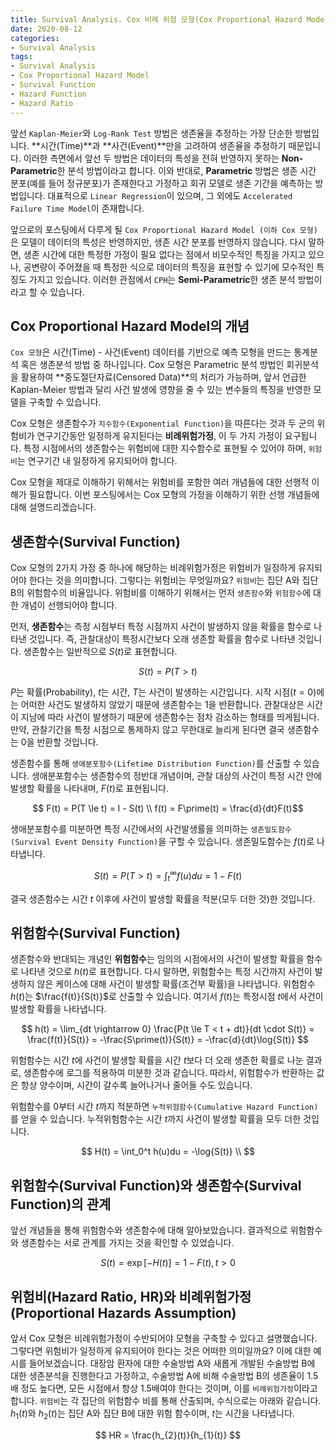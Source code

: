 ```yaml
---
title: Survival Analysis. Cox 비례 위험 모형(Cox Proportional Hazard Model) - 1
date: 2020-08-12
categories:
- Survival Analysis
tags:
- Survival Analysis
- Cox Proportional Hazard Model
- Survival Function
- Hazard Function
- Hazard Ratio
---
```


앞선 `Kaplan-Meier`와 `Log-Rank Test` 방법은 생존율을 추정하는 가장 단순한 방법입니다. **시간(Time)**과 **사건(Event)**만을 고려하여 생존율을 추정하기 때문입니다. 이러한 측면에서 앞선 두 방법은 데이터의 특성을 전혀 반영하지 못하는 **Non-Parametric**한 분석 방법이라고 합니다. 이와 반대로, **Parametric** 방법은 생존 시간 분포(예를 들어 정규분포)가 존재한다고 가정하고 회귀 모델로 생존 기간을 예측하는 방법입니다. 대표적으로 `Linear Regression`이 있으며, 그 외에도 `Accelerated Failure Time Model`이 존재합니다.

앞으로의 포스팅에서 다루게 될 `Cox Proportional Hazard Model (이하 Cox 모형)`은 모델이 데이터의 특성은 반영하지만, 생존 시간 분포를 반영하지 않습니다. 다시 말하면, 생존 시간에 대한 특정한 가정이 필요 없다는 점에서 비모수적인 특징을 가지고 있으나, 공변량이 주어졌을 때 특정한 식으로 데이터의 특징을 표현할 수 있기에 모수적인 특징도 가지고 있습니다. 이러한 관점에서 `CPH`는 **Semi-Parametric**한 생존 분석 방법이라고 할 수 있습니다.

## Cox Proportional Hazard Model의 개념
`Cox 모형`은 시간(Time) - 사건(Event) 데이터를 기반으로 예측 모형을 만드는 통계분석 혹은 생존분석 방법 중 하나입니다. Cox 모형은 Parametric 분석 방법인 회귀분석을 활용하여 **중도절단자료(Censored Data)**의 처리가 가능하며, 앞서 언급한 Kaplan-Meier 방법과 달리 사건 발생에 영향을 줄 수 있는 변수들의 특징을 반영한 모델을 구축할 수 있습니다. 

Cox 모형은 생존함수가 `지수함수(Exponential Function)`을 따른다는 것과 두 군의 위험비가 연구기간동안 일정하게 유지된다는 **비례위험가정**, 이 두 가지 가정이 요구됩니다. 특정 시점에서의 생존함수는 위험비에 대한 지수함수로 표현될 수 있어야 하며, `위험비`는 연구기간 내 일정하게 유지되어야 합니다. 

Cox 모형을 제대로 이해하기 위해서는 위험비를 포함한 여러 개념들에 대한 선행적 이해가 필요합니다. 이번 포스팅에서는 Cox 모형의 가정을 이해하기 위한 선행 개념들에 대해 설명드리겠습니다.

## 생존함수(Survival Function)
Cox 모형의 2가지 가정 중 하나에 해당하는 비례위험가정은 위험비가 일정하게 유지되어야 한다는 것을 의미합니다. 그렇다는 위험비는 무엇일까요? `위험비`는 집단 A와 집단 B의 위험함수의 비율입니다. 위험비를 이해하기 위해서는 먼저 `생존함수`와 `위험함수`에 대한 개념이 선행되어야 합니다. 

먼저, **생존함수**는 측정 시점부터 특정 시점까지 사건이 발생하지 않을 확률을 함수로 나타낸 것입니다. 즉, 관찰대상이 특정시간보다 오래 생존할 확률을 함수로 나타낸 것입니다. 생존함수는 일반적으로 $S(t)$로 표현합니다. 

$$ S(t) = P(T > t) $$

$P$는 확률(Probability), $t$는 시간, $T$는 사건이 발생하는 시간입니다. 시작 시점$(t = 0)$에는 어떠한 사건도 발생하지 않았기 때문에 생존함수는 1을 반환합니다. 관찰대상은 시간이 지남에 따라 사건이 발생하기 때문에 생존함수는 점차 감소하는 형태를 띄게됩니다. 만약, 관찰기간을 특정 시점으로 통제하지 않고 무한대로 늘리게 된다면 결국 생존함수는 0을 반환할 것입니다. 

생존함수를 통해 `생애분포함수(Lifetime Distribution Function)`를 산출할 수 있습니다. 생애분포함수는 생존함수의 정반대 개념이며, 관찰 대상의 사건이 특정 시간 안에 발생할 확률을 나타내며, $F(t)$로 표현됩니다. 

$$ F(t) = P(T \le t) = l - S(t) \\ f(t) = F\prime(t) = \frac{d}{dt}F(t)$$

생애분포함수를 미분하면 특정 시간에서의 사건발생률을 의미하는 `생존밀도함수(Survival Event Density Function)`을 구할 수 있습니다. 생존밀도함수는 $f(t)$로 나타냅니다. 

$$ S(t) = P(T > t) = \int_t^{\infty} f(u)du = 1 - F(t)$$ 

결국 생존함수는 시간 $t$ 이후에 사건이 발생할 확률을 적분(모두 더한 것)한 것입니다.

## 위험함수(Survival Function)
생존함수와 반대되는 개념인 **위험함수**는 임의의 시점에서의 사건이 발생할 확률을 함수로 나타낸 것으로 $h(t)$로 표현합니다. 다시 말하면, 위험함수는 특정 시간까지 사건이 발생하지 않은 케이스에 대해 사건이 발생할 확률(조건부 확률)을 나타냅니다. 위험함수 $h(t)$는 $\frac{f(t)}{S(t)}$로 산출할 수 있습니다. 여기서 $f(t)$는 특정시점 $t$에서 사건이 발생할 확률을 나타냅니다. 

$$ h(t) = \lim_{dt \rightarrow 0} \frac{P(t \le T < t + dt)}{dt \cdot S(t)} = \frac{f(t)}{S(t)} = -\frac{S\prime(t)}{S(t)} = -\frac{d}{dt}\log{S(t)} $$

위험함수는 시간 $t$에 사건이 발생할 확률을 시간 $t$보다 더 오래 생존한 확률로 나눈 결과로, 생존함수에 로그를 적용하여 미분한 것과 같습니다. 따라서, 위험함수가 반환하는 값은 항상 양수이며, 시간이 갈수록 늘어나거나 줄어들 수도 있습니다.

위험함수를 0부터 시간 $t$까지 적분하면 `누적위험함수(Cumulative Hazard Function)`를 얻을 수 있습니다. 누적위험함수는 시간 $t$까지 사건이 발생할 확률을 모두 더한 것입니다.

$$ H(t) = \int_0^t h(u)du = -\log{S(t)} \\ $$ 

## 위험함수(Survival Function)와 생존함수(Survival Function)의 관계

앞선 개념들을 통해 위험함수와 생존함수에 대해 알아보았습니다. 결과적으로 위험함수와 생존함수는 서로 관계를 가지는 것을 확인할 수 있었습니다.

$$ S(t) = \exp[-H(t)] = 1 - F(t), t > 0 $$

## 위험비(Hazard Ratio, HR)와 비례위험가정(Proportional Hazards Assumption)
앞서 Cox 모형은 비례위험가정이 수반되어야 모형을 구축할 수 있다고 설명했습니다. 그렇다면 위험비가 일정하게 유지되어야 한다는 것은 어떠한 의미일까요? 이에 대한 예시를 들어보겠습니다. 대장암 환자에 대한 수술방법 A와 새롭게 개발된 수술방법 B에 대한 생존분석을 진행한다고 가정하고, 수술방법 A에 비해 수술방법 B의 생존율이 1.5배 정도 높다면, 모든 시점에서 항상 1.5배여야 한다는 것이며, 이를 `비례위험가정`이라고 합니다. 
`위험비`는 각 집단의 위험함수 비를 통해 산출되며, 수식으로는 아래와 같습니다. $h_1(t)$와 $h_2(t)$는 집단 A와 집단 B에 대한 위험 함수이며, $t$는 시간을 나타냅니다. 

$$ HR = \frac{h_{2}(t)}{h_{1}(t)} $$ 

